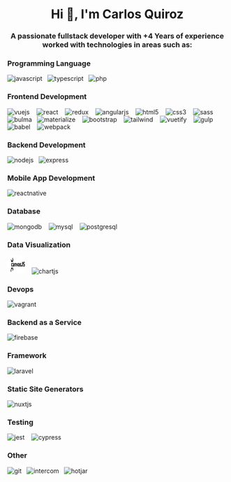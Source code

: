 <h1 align="center">Hi 👋, I'm Carlos Quiroz</h1>
<h3 align="center">A passionate fullstack developer with +4 Years of experience worked with technologies in areas such as:</h3>

<h3 align="left">Programming Language</h3>

<p align="left">
  <img src="https://devopedia.org/images/article/146/5346.1548521013.png" alt="javascript" width="40" height="40"/>&nbsp;&nbsp;
  <img src="https://upload.wikimedia.org/wikipedia/commons/thumb/4/4c/Typescript_logo_2020.svg/1200px-Typescript_logo_2020.svg.png" alt="typescript" width="40" height="40"/>&nbsp;&nbsp;
  <img src="https://www.vectorlogo.zone/logos/php/php-icon.svg" alt="php" width="40" height="40"/>
</p>

<h3 align="left">Frontend Development</h3>

<p align="left">
  <img src="https://www.vectorlogo.zone/logos/vuejs/vuejs-icon.svg" alt="vuejs" width="40" height="40"/> &nbsp;&nbsp;
  <img src="https://www.vectorlogo.zone/logos/reactjs/reactjs-icon.svg" alt="react" width="40" height="40"/> &nbsp;&nbsp;
  <img src="https://raw.githubusercontent.com/detain/svg-logos/780f25886640cef088af994181646db2f6b1a3f8/svg/redux.svg" alt="redux" width="40" height="40"/> &nbsp;&nbsp;
  <img src="https://angular.io/assets/images/logos/angularjs/AngularJS-Shield.svg" alt="angularjs" width="40" height="40"/> &nbsp;&nbsp;
  <img src="https://www.vectorlogo.zone/logos/w3_html5/w3_html5-icon.svg" alt="html5" width="40" height="40"/> &nbsp;&nbsp;
  <img src="https://www.vectorlogo.zone/logos/w3_css/w3_css-icon.svg" alt="css3" width="40" height="40"/> &nbsp;&nbsp;
  <img src="https://www.vectorlogo.zone/logos/sass-lang/sass-lang-icon.svg" alt="sass" width="40" height="40"/> &nbsp;&nbsp;
  <img src="https://raw.githubusercontent.com/gilbarbara/logos/804dc257b59e144eaca5bc6ffd16949752c6f789/logos/bulma.svg" alt="bulma" width="40" height="40"/> &nbsp;
  <img src="https://raw.githubusercontent.com/prplx/svg-logos/5585531d45d294869c4eaab4d7cf2e9c167710a9/svg/materialize.svg" alt="materialize" width="40" height="40"/> &nbsp;&nbsp;
  <img src="https://www.vectorlogo.zone/logos/getbootstrap/getbootstrap-icon.svg" alt="bootstrap" width="40" height="40"/> &nbsp;&nbsp;
  <img src="https://www.vectorlogo.zone/logos/tailwindcss/tailwindcss-icon.svg" alt="tailwind" width="40" height="40"/> &nbsp;&nbsp;
  <img src="https://github.com/bestofjs/bestofjs-webui/blob/master/public/logos/vuetify.svg" alt="vuetify" width="40" height="40"/> &nbsp;&nbsp;
  <img src="https://upload.vectorlogo.zone/logos/gulpjs/images/858a382c-2ed1-41d2-a5d5-ab7d33b132f5.svg" alt="gulp" width="40" height="40"/> &nbsp;&nbsp;
  <img src="https://www.vectorlogo.zone/logos/babeljs/babeljs-icon.svg" alt="babel" width="40" height="40"/> &nbsp;&nbsp;
  <img src="https://www.vectorlogo.zone/logos/js_webpack/js_webpack-icon.svg" alt="webpack" width="40" height="40"/>
</p>

<h3 align="left">Backend Development</h3>
<p align="left">
  <img src="https://www.vectorlogo.zone/logos/nodejs/nodejs-icon.svg" alt="nodejs" width="40" height="40"/>&nbsp;&nbsp;
  <img src="https://www.vectorlogo.zone/logos/expressjs/expressjs-icon.svg" alt="express" width="40" height="40"/>
</p>

<h3 align="left">Mobile App Development</h3>
<p align="left">
  <img src="https://reactnative.dev/img/header_logo.svg" alt="reactnative" width="40" height="40"/>
</p>

<h3 align="left">Database</h3>
<p align="left">
  <img src="https://www.vectorlogo.zone/logos/mongodb/mongodb-icon.svg" alt="mongodb" width="40" height="40"/> &nbsp;&nbsp;
  <img src="https://www.vectorlogo.zone/logos/mysql/mysql-icon.svg" alt="mysql" width="40" height="40"/> &nbsp;&nbsp;
  <img src="https://www.vectorlogo.zone/logos/postgresql/postgresql-icon.svg" alt="postgresql" width="40" height="40"/>
</p>

<h3 align="left">Data Visualization</h3>
<p align="left">
  <img src="https://raw.githubusercontent.com/Hardik0307/Hardik0307/master/assets/canvasjs-charts.svg" alt="canvasjs" width="40" height="40"/> &nbsp;&nbsp;
  <img src="https://www.chartjs.org/media/logo-title.svg" alt="chartjs" width="40" height="40"/>
</p>

<h3 align="left">Devops</h3>
<p align="left">
  <img src="https://www.vectorlogo.zone/logos/vagrantup/vagrantup-icon.svg" alt="vagrant" width="40" height="40"/>
</p>

<h3 align="left">Backend as a Service</h3>
<p align="left">
  <img src="https://www.vectorlogo.zone/logos/firebase/firebase-icon.svg" alt="firebase" width="40" height="40"/>
</p>

<h3 align="left">Framework</h3>
<p align="left">
  <img src="https://www.vectorlogo.zone/logos/laravel/laravel-icon.svg" alt="laravel" width="40" height="40"/>
</p>

<h3 align="left">Static Site Generators</h3>
<p align="left">
  <img src="https://www.vectorlogo.zone/logos/nuxtjs/nuxtjs-icon.svg" alt="nuxtjs" width="40" height="40"/>
</p>

<h3 align="left">Testing</h3>
<p align="left">
  <img src="https://www.vectorlogo.zone/logos/jestjsio/jestjsio-icon.svg" alt="jest" width="40" height="40"/> &nbsp;&nbsp;
  <img src="https://github.com/simple-icons/simple-icons/blob/master/icons/cypress.svg" alt="cypress" width="40" height="40"/>
</p>

<h3 align="left">Other</h3>
<p align="left">
  <img src="https://www.vectorlogo.zone/logos/git-scm/git-scm-icon.svg" alt="git" width="40" height="40"/>&nbsp;&nbsp;
  <img src="https://www.vectorlogo.zone/logos/intercom/intercom-icon.svg" alt="intercom" width="40" height="40"/>&nbsp;&nbsp;
  <img src="https://github.com/detain/svg-logos/blob/master/svg/hotjar-2.svg" alt="hotjar" width="40" height="40"/>
</p>


<!--- <p align="center"><img align="center" src="https://github-readme-stats.vercel.app/api/top-langs/?username=quirozcarlos&layout=compact" alt="quirozcarlos" /></p> -->
